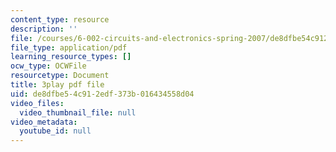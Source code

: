 ```yaml
---
content_type: resource
description: ''
file: /courses/6-002-circuits-and-electronics-spring-2007/de8dfbe54c912edf373b016434558d04_COdQmA9g9S8.pdf
file_type: application/pdf
learning_resource_types: []
ocw_type: OCWFile
resourcetype: Document
title: 3play pdf file
uid: de8dfbe5-4c91-2edf-373b-016434558d04
video_files:
  video_thumbnail_file: null
video_metadata:
  youtube_id: null
---
```

